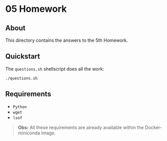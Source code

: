 # 05 Homework

## About
This directory contains the answers to the 5th Homework.

## Quickstart
The `questions.sh` shellscript does all the work:
```
./questions.sh
```
## Requirements
- `Python`
- `wget`
- `lsof`
 > **Obs:** All these requirements are already available within the Docker-miniconda Image.